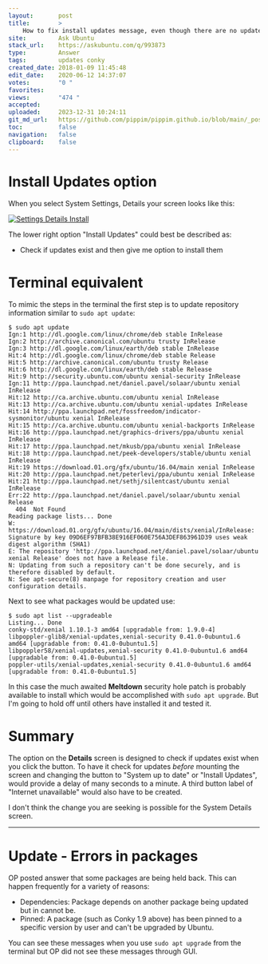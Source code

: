 ```yaml
---
layout:       post
title:        >
    How to fix install updates message, even though there are no updates to install?
site:         Ask Ubuntu
stack_url:    https://askubuntu.com/q/993873
type:         Answer
tags:         updates conky
created_date: 2018-01-09 11:45:48
edit_date:    2020-06-12 14:37:07
votes:        "0 "
favorites:    
views:        "474 "
accepted:     
uploaded:     2023-12-31 10:24:11
git_md_url:   https://github.com/pippim/pippim.github.io/blob/main/_posts/2018/2018-01-09-How-to-fix-install-updates-message_-even-though-there-are-no-updates-to-install_.md
toc:          false
navigation:   false
clipboard:    false
---
```


# Install Updates option

When you select System Settings, Details your screen looks like this:

[![Settings Details Install][1]][1]

The lower right option "Install Updates" could best be described as:

- Check if updates exist and then give me option to install them

# Terminal equivalent

To mimic the steps in the terminal the first step is to update repository information similar to `sudo apt update`:

``` 
$ sudo apt update
Ign:1 http://dl.google.com/linux/chrome/deb stable InRelease
Ign:2 http://archive.canonical.com/ubuntu trusty InRelease                               
Ign:3 http://dl.google.com/linux/earth/deb stable InRelease                              
Hit:4 http://dl.google.com/linux/chrome/deb stable Release                               
Hit:5 http://archive.canonical.com/ubuntu trusty Release                                 
Hit:6 http://dl.google.com/linux/earth/deb stable Release                                
Hit:9 http://security.ubuntu.com/ubuntu xenial-security InRelease                        
Ign:11 http://ppa.launchpad.net/daniel.pavel/solaar/ubuntu xenial InRelease              
Hit:12 http://ca.archive.ubuntu.com/ubuntu xenial InRelease             
Hit:13 http://ca.archive.ubuntu.com/ubuntu xenial-updates InRelease                      
Hit:14 http://ppa.launchpad.net/fossfreedom/indicator-sysmonitor/ubuntu xenial InRelease
Hit:15 http://ca.archive.ubuntu.com/ubuntu xenial-backports InRelease                    
Hit:16 http://ppa.launchpad.net/graphics-drivers/ppa/ubuntu xenial InRelease             
Hit:17 http://ppa.launchpad.net/mkusb/ppa/ubuntu xenial InRelease              
Hit:18 http://ppa.launchpad.net/peek-developers/stable/ubuntu xenial InRelease 
Hit:19 https://download.01.org/gfx/ubuntu/16.04/main xenial InRelease          
Hit:20 http://ppa.launchpad.net/peterlevi/ppa/ubuntu xenial InRelease          
Hit:21 http://ppa.launchpad.net/sethj/silentcast/ubuntu xenial InRelease       
Err:22 http://ppa.launchpad.net/daniel.pavel/solaar/ubuntu xenial Release      
  404  Not Found
Reading package lists... Done
W: https://download.01.org/gfx/ubuntu/16.04/main/dists/xenial/InRelease: Signature by key 09D6EF97BFB38E916EF060E756A3DEF863961D39 uses weak digest algorithm (SHA1)
E: The repository 'http://ppa.launchpad.net/daniel.pavel/solaar/ubuntu xenial Release' does not have a Release file.
N: Updating from such a repository can't be done securely, and is therefore disabled by default.
N: See apt-secure(8) manpage for repository creation and user configuration details.
```

Next to see what packages would be updated use:

``` 
$ sudo apt list --upgradeable
Listing... Done
conky-std/xenial 1.10.1-3 amd64 [upgradable from: 1.9.0-4]
libpoppler-glib8/xenial-updates,xenial-security 0.41.0-0ubuntu1.6 amd64 [upgradable from: 0.41.0-0ubuntu1.5]
libpoppler58/xenial-updates,xenial-security 0.41.0-0ubuntu1.6 amd64 [upgradable from: 0.41.0-0ubuntu1.5]
poppler-utils/xenial-updates,xenial-security 0.41.0-0ubuntu1.6 amd64 [upgradable from: 0.41.0-0ubuntu1.5]
```

In this case the much awaited **Meltdown** security hole patch is probably available to install which would be accomplished with `sudo apt upgrade`. But I'm going to hold off until others have installed it and tested it.

# Summary

The option on the **Details** screen is designed to check if updates exist when you click the button. To have it check for updates *before* mounting the screen and changing the button to "System up to date" or "Install Updates", would provide a delay of many seconds to a minute. A third button label of "Internet unavailable" would also have to be created.

I don't think the change you are seeking is possible for the System Details screen.


----------

# Update - Errors in packages

OP posted answer that some packages are being held back. This can happen frequently for a variety of reasons:

- Dependencies: Package depends on another package being updated but in cannot be.
- Pinned: A package (such as Conky 1.9 above) has been pinned to a specific version by user and can't be upgraded by Ubuntu.

You can see these messages when you use `sudo apt upgrade` from the terminal but OP did not see these messages through GUI.

  [1]: https://i.stack.imgur.com/xrdcB.png

